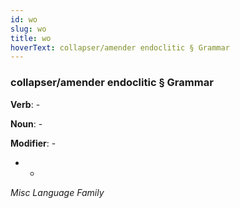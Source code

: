 ```yaml
---
id: wo
slug: wo
title: wo
hoverText: collapser/amender endoclitic § Grammar
---
```


### collapser/amender endoclitic § Grammar

**Verb**: -

**Noun**: -

**Modifier**: -

- -

*Misc Language Family*